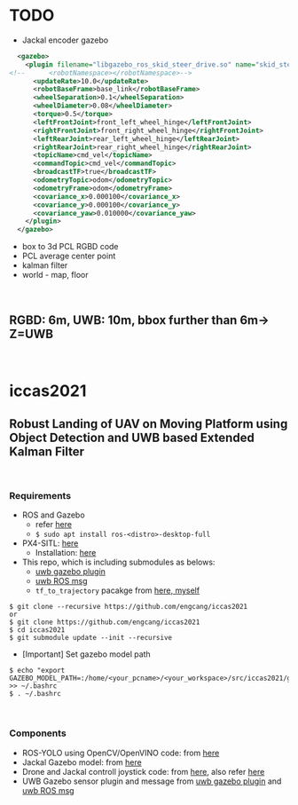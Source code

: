 # TODO
+ Jackal encoder gazebo
~~~xml
  <gazebo>
    <plugin filename="libgazebo_ros_skid_steer_drive.so" name="skid_steer_drive_controller">
<!--      <robotNamespace></robotNamespace>--> 
      <updateRate>10.0</updateRate>
      <robotBaseFrame>base_link</robotBaseFrame>
      <wheelSeparation>0.1</wheelSeparation>
      <wheelDiameter>0.08</wheelDiameter>
      <torque>0.5</torque>
      <leftFrontJoint>front_left_wheel_hinge</leftFrontJoint>
      <rightFrontJoint>front_right_wheel_hinge</rightFrontJoint>
      <leftRearJoint>rear_left_wheel_hinge</leftRearJoint>
      <rightRearJoint>rear_right_wheel_hinge</rightRearJoint>
      <topicName>cmd_vel</topicName>
      <commandTopic>cmd_vel</commandTopic>
      <broadcastTF>true</broadcastTF>
      <odometryTopic>odom</odometryTopic>
      <odometryFrame>odom</odometryFrame>
      <covariance_x>0.000100</covariance_x>
      <covariance_y>0.000100</covariance_y>
      <covariance_yaw>0.010000</covariance_yaw>
    </plugin>
  </gazebo>
~~~
+ box to 3d PCL RGBD code
+ PCL average center point
+ kalman filter
+ world - map, floor

<br>

## RGBD: 6m, UWB: 10m, bbox further than 6m-> Z=UWB

<br>

# iccas2021
## Robust Landing of UAV on Moving Platform using Object Detection and UWB based Extended Kalman Filter

<br>

### Requirements
+ ROS and Gazebo
    + refer [here](http://wiki.ros.org/ROS/Installation)
    + `$ sudo apt install ros-<distro>-desktop-full`
+ PX4-SITL: [here](https://github.com/PX4/PX4-SITL_gazebo)
    + Installation: [here](https://github.com/engcang/mavros-gazebo-application#installation)
+ This repo, which is including submodules as belows:
    + [uwb gazebo plugin](https://github.com/valentinbarral/gazebosensorplugins)
    + [uwb ROS msg](https://github.com/valentinbarral/rosmsgs)
    + `tf_to_trajectory` pacakge from [here, myself](https://github.com/engcang/tf_to_trajectory)
~~~shell
$ git clone --recursive https://github.com/engcang/iccas2021
or
$ git clone https://github.com/engcang/iccas2021
$ cd iccas2021
$ git submodule update --init --recursive
~~~

+ [Important] Set gazebo model path
~~~shell
$ echo "export GAZEBO_MODEL_PATH=:/home/<your_pcname>/<your_workspace>/src/iccas2021/gazebo_model_and_world:$GAZEBO_MODEL_PATH" >> ~/.bashrc
$ . ~/.bashrc
~~~

<br>

### Components
+ ROS-YOLO using OpenCV/OpenVINO code: from [here](https://github.com/engcang/ros-yolo-sort/blob/master/YOLO_and_ROS_ver/ros_opencv_dnn.py)
+ Jackal Gazebo model: from [here](https://github.com/jackal)
+ Drone and Jackal controll joystick code: from [here](https://github.com/engcang/mavros-gazebo-application/blob/master/mavros_joy_controller.py), also refer [here](https://github.com/engcang/mavros-gazebo-application/blob/master/README.md#mission--joystick-controller---supports-kobuki-and-jackal)
+ UWB Gazebo sensor plugin and message from [uwb gazebo plugin](https://github.com/valentinbarral/gazebosensorplugins) and [uwb ROS msg](https://github.com/valentinbarral/rosmsgs)
